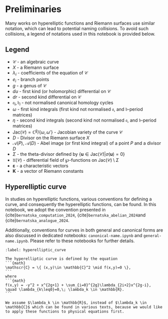 # Preliminaries


Many works on hyperelliptic functions and Riemann surfaces use similar notation, which can lead to potential naming collisions. To avoid such collisions, a legend of notations used in this notebook is provided below.

## Legend

- $\mathscr{C}$ - an algebraic curve
- $X$ - a Riemann surface
- $\lambda_i$ - coefficients of the equation of $\mathscr{C}$
- $e_i$ - branch points
- $g$ - a genus of $\mathscr{C}$
- $du$ - first kind (or holomorphic) differential on $\mathscr{C}$ 
- $dr$ - second kind differential on $\mathscr{C}$
- $\mathfrak{a}_i, \mathfrak{b}_i$ - not normalised canonical homology cycles
- $\omega$ -  first kind integrals (first kind not normalised $\mathfrak{a}$, and $\mathfrak{b}$-period matrices)
- $\eta$ - second kind integrals (second kind not normalised $\mathfrak{a}$, and $\mathfrak{b}$-period matrices)
- $\mathrm{Jac}(\mathscr{C}) = \mathbb{C}^g/\{\omega, \omega' \}$ - Jacobian variety of the curve $\mathscr{C}$
- $D$ - Divisor  on the Riemann surface $X$
- $\mathcal{A}(P)$, $\mathcal{A}(D)$  - Abel image (or first kind integral) of a point $P$ and a divisor $D$
- $\Sigma$ - the theta-divisor defined by $\{ \mathbf{u}\in \mathrm{Jac}(\mathscr{C})| \sigma(\mathbf{u})=0 \}$
- $\mathfrak{U}(\mathscr{C})$ - differential field of $\wp$-functions on $\mathrm{Jac}(\mathscr{C}) \setminus \Sigma$
- $\mathbf{\varepsilon}$ - a characteristic vectors
- $\mathbf{K}$ - a vector of Riemann constants

## Hyperelliptic curve

In studies on hyperelliptic functions, various conventions for defining a curve, and consequently the hyperelliptic functions, can be found. In this notebook, we adopt the convention presented in {cite}`bernatska_computation_2024`, {cite}`bernatska_abelian_2024`and {cite}`bernatska_analogue_2024`.
  
Additionally, conventions for curves in both general and canonical forms are also discussed in dedicated notebooks: `canonical-name.ipynb` and `general-name.ipynb`. Please refer to these notebooks for further details.

````{prf:definition}
:label: hyperelliptic_curve

The hyperelliptic curve is defined by the equation
```{math}
\mathscr{C} = \{ (x,y)\in \mathbb{C}^2 \mid f(x,y)=0 \},
``` 
where
```{math}
f(x,y) = -y^2 + x^{2g+1} + \sum_{i=0}^{2g}\lambda_{2i+2}x^{2g-i}, \quad \lambda_{k\leq0}=0,\; \lambda_k \in \mathbb{R}.
```  
````

```{note}
We assume $\lambda_k \in \mathbb{R}$, instead of $\lambda_k \in \mathbb{C}$ which can be found in various texts, because we would like to apply these functions to physical equations first.
```
